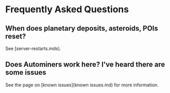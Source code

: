 # Frequently Asked Questions

## When does planetary deposits, asteroids, POIs reset?

See [server-restarts.mds).

## Does Autominers work here? I've heard there are some issues

See the page on [known issues](known issues.md) for more information.
